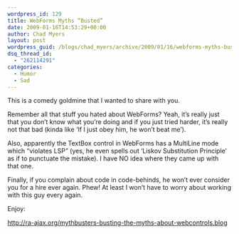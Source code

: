 ```yaml
---
wordpress_id: 129
title: WebForms Myths “Busted”
date: 2009-01-16T14:53:29+00:00
author: Chad Myers
layout: post
wordpress_guid: /blogs/chad_myers/archive/2009/01/16/webforms-myths-busted.aspx
dsq_thread_id:
  - "262114291"
categories:
  - Humor
  - Sad
---
```

This is a comedy goldmine that I wanted to share with you.

Remember all that stuff you hated about WebForms? Yeah, it’s really just that you don’t know what you’re doing and if you just tried harder, it’s really not that bad (kinda like ‘If I just obey him, he won’t beat me’).

Also, apparently the TextBox control in WebForms has a MultiLine mode which “violates LSP” (yes, he even spells out ‘Liskov Substitution Principle’ as if to punctuate the mistake). I have NO idea where they came up with that one.

Finally, if you complain about code in code-behinds, he won’t ever consider you for a hire ever again. Phew! At least I won’t have to worry about working with this guy every again.

Enjoy:

<http://ra-ajax.org/mythbusters-busting-the-myths-about-webcontrols.blog>